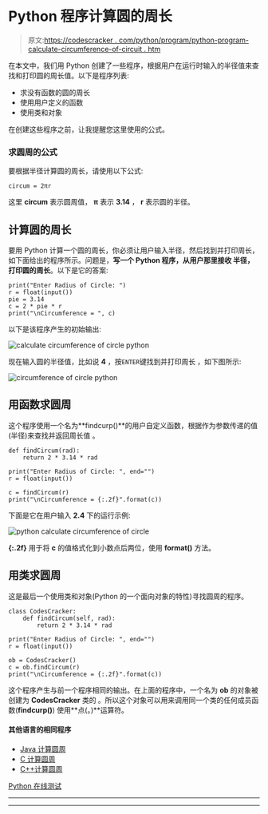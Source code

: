 # Python 程序计算圆的周长

> 原文:[https://codescracker . com/python/program/python-program-calculate-circumference-of-circuit . htm](https://codescracker.com/python/program/python-program-calculate-circumference-of-circle.htm)

在本文中，我们用 Python 创建了一些程序，根据用户在运行时输入的半径值来查找和打印圆的周长值。以下是程序列表:

*   求没有函数的圆的周长
*   使用用户定义的函数
*   使用类和对象

在创建这些程序之前，让我提醒您这里使用的公式。

### 求圆周的公式

要根据半径计算圆的周长，请使用以下公式:

```
circum = 2πr
```

这里 **circum** 表示圆周值， **π** 表示 **3.14** ， **r** 表示圆的半径。

## 计算圆的周长

要用 Python 计算一个圆的周长，你必须让用户输入半径，然后找到并打印周长，如下面给出的程序所示。问题是，**写一个 Python 程序，从用户那里接收 半径，打印圆的周长**。以下是它的答案:

```
print("Enter Radius of Circle: ")
r = float(input())
pie = 3.14
c = 2 * pie * r
print("\nCircumference = ", c)
```

以下是该程序产生的初始输出:

![calculate circumference of circle python](../Images/1683e90e739f6ad80af93583fad38850.png)

现在输入圆的半径值，比如说 **4** ，按`ENTER`键找到并打印周长 ，如下图所示:

![circumference of circle python](../Images/a3a87d8362f6981288ca56adbfc30ec7.png)

## 用函数求圆周

这个程序使用一个名为**findcurp()**的用户自定义函数，根据作为参数传递的值(半径)来查找并返回周长值 。

```
def findCircum(rad):
    return 2 * 3.14 * rad

print("Enter Radius of Circle: ", end="")
r = float(input())

c = findCircum(r)
print("\nCircumference = {:.2f}".format(c))
```

下面是它在用户输入 **2.4** 下的运行示例:

![python calculate circumference of circle](../Images/500488e24a65c338144a87ff40aed6a2.png)

**{:.2f}** 用于将 **c** 的值格式化到小数点后两位，使用 **format()** 方法。

## 用类求圆周

这是最后一个使用类和对象(Python 的一个面向对象的特性)寻找圆周的程序。

```
class CodesCracker:
    def findCircum(self, rad):
        return 2 * 3.14 * rad

print("Enter Radius of Circle: ", end="")
r = float(input())

ob = CodesCracker()
c = ob.findCircum(r)
print("\nCircumference = {:.2f}".format(c))
```

这个程序产生与前一个程序相同的输出。在上面的程序中，一个名为 **ob** 的对象被创建为 **CodesCracker** 类的 。所以这个对象可以用来调用同一个类的任何成员函数(**findcurp()**) 使用**点(。)**运算符。

#### 其他语言的相同程序

*   [Java 计算圆周](/java/program/java-program-calculate-area-circumference.htm)
*   [C 计算圆周](/c/program/c-program-calculate-area-circumference.htm)
*   [C++计算圆周](/cpp/program/cpp-program-calculate-area-circumference.htm)

[Python 在线测试](/exam/showtest.php?subid=10)

* * *

* * *